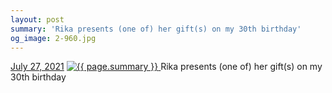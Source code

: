 ```yaml
---
layout: post
summary: 'Rika presents (one of) her gift(s) on my 30th birthday'
og_image: 2-960.jpg
---
```


<p>
  <time>
    <a href="/2">July 27, 2021</a>
  </time>
  <a href="/2">
    <img src="{{ site.assets_url }}/2-480.jpg" srcset="{{ site.assets_url }}/2-240.jpg 240w, {{ site.assets_url }}/2-480.jpg 480w, {{ site.assets_url }}/2-720.jpg 720w, {{ site.assets_url }}/2-960.jpg 960w" sizes="(min-width: 700px) 50vw, calc(100vw - 2rem)" alt="{{ page.summary }}" />
  </a>
  <span>Rika presents (one of) her gift(s) on my 30th birthday</span>
</p>
